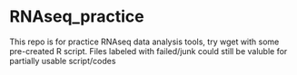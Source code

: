 # RNAseq_practice
This repo is for practice RNAseq data analysis tools, try wget with some pre-created R script. 
Files labeled with failed/junk could still be valuble for partially usable script/codes
